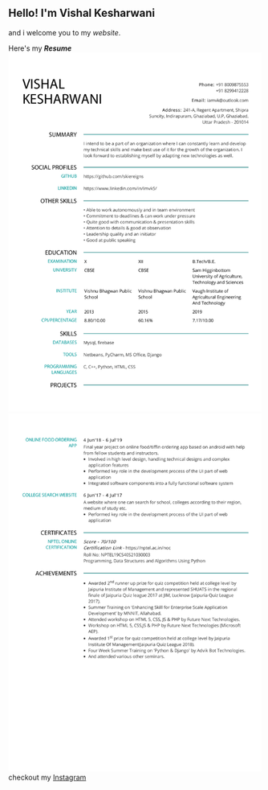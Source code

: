 ## Hello! I'm Vishal Kesharwani
and i welcome you to my _website_.

Here's my ***Resume***
![Img1](res_vk-1.png)
![img2](res_vk-2.png)
checkout my [Instagram](https://instagram.com/az0rahai "Vishal's Instagram")
